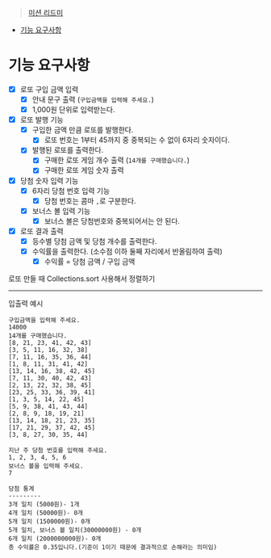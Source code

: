 > [미션 리드미](https://github.com/talmood/private-mission-README/tree/main/%EB%AF%B8%EC%85%98%203%20-%20%EB%A1%9C%EB%98%90)

<!-- TOC -->
* [기능 요구사항](#기능-요구사항)
<!-- TOC -->

# 기능 요구사항

- [x] 로또 구입 금액 입력
  - [x] 안내 문구 출력 (`구입금액을 입력해 주세요.`) 
  - [x] 1,000원 단위로 입력받는다.
- [x] 로또 발행 기능
  - [x] 구입한 금액 만큼 로또를 발행한다.
    - [x] 로또 번호는 1부터 45까지 중 중복되는 수 없이 6자리 숫자이다.
  - [x] 발행된 로또를 출력한다. 
    - [x] 구매한 로또 게임 개수 출력 (`14개를 구매했습니다.`)
    - [x] 구매한 로또 게임 숫자 출력 
- [x] 당첨 숫자 입력 기능
  - [x] 6자리 당첨 번호 입력 기능
    - [x] 당첨 번호는 콤마 `,`로 구분한다.
  - [x] 보너스 볼 입력 기능
    - [x] 보너스 볼은 당첨번호와 중복되어서는 안 된다.
- [x] 로또 결과 출력
  - [x] 등수별 당첨 금액 및 당첨 개수를 출력한다.  
  - [x] 수익률을 출력한다. (소수점 이하 둘째 자리에서 반올림하여 출력)
    - [x] 수익률 = 당첨 금액 / 구입 금액

로또 만들 때 Collections.sort 사용해서 정렬하기

---

입출력 예시

```text
구입금액을 입력해 주세요.
14000
14개를 구매했습니다.
[8, 21, 23, 41, 42, 43]
[3, 5, 11, 16, 32, 38]
[7, 11, 16, 35, 36, 44]
[1, 8, 11, 31, 41, 42]
[13, 14, 16, 38, 42, 45]
[7, 11, 30, 40, 42, 43]
[2, 13, 22, 32, 38, 45]
[23, 25, 33, 36, 39, 41]
[1, 3, 5, 14, 22, 45]
[5, 9, 38, 41, 43, 44]
[2, 8, 9, 18, 19, 21]
[13, 14, 18, 21, 23, 35]
[17, 21, 29, 37, 42, 45]
[3, 8, 27, 30, 35, 44]

지난 주 당첨 번호를 입력해 주세요.
1, 2, 3, 4, 5, 6
보너스 볼을 입력해 주세요.
7

당첨 통계
---------
3개 일치 (5000원)- 1개
4개 일치 (50000원)- 0개
5개 일치 (1500000원)- 0개
5개 일치, 보너스 볼 일치(30000000원) - 0개
6개 일치 (2000000000원)- 0개
총 수익률은 0.35입니다.(기준이 1이기 때문에 결과적으로 손해라는 의미임)
```
